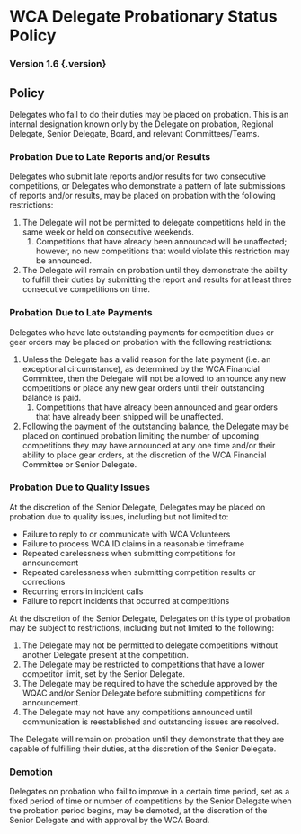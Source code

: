 # WCA Delegate Probationary Status Policy

### Version 1.6 {.version}

## Policy
Delegates who fail to do their duties may be placed on probation. This is an internal designation known only by the Delegate on probation, Regional Delegate, Senior Delegate, Board, and relevant Committees/Teams.

### Probation Due to Late Reports and/or Results
Delegates who submit late reports and/or results for two consecutive competitions, or Delegates who demonstrate a pattern of late submissions of reports and/or results, may be placed on probation with the following restrictions:

1. The Delegate will not be permitted to delegate competitions held in the same week or held on consecutive weekends.
   1. Competitions that have already been announced will be unaffected; however, no new competitions that would violate this restriction may be announced.
2. The Delegate will remain on probation until they demonstrate the ability to fulfill their duties by submitting the report and results for at least three consecutive competitions on time.

### Probation Due to Late Payments
Delegates who have late outstanding payments for competition dues or gear orders may be placed on probation with the following restrictions:

1. Unless the Delegate has a valid reason for the late payment (i.e. an exceptional circumstance), as determined by the WCA Financial Committee, then the Delegate will not be allowed to announce any new competitions or place any new gear orders until their outstanding balance is paid.
   1. Competitions that have already been announced and gear orders that have already been shipped will be unaffected.
2. Following the payment of the outstanding balance, the Delegate may be placed on continued probation limiting the number of upcoming competitions they may have announced at any one time and/or their ability to place gear orders, at the discretion of the WCA Financial Committee or Senior Delegate.

### Probation Due to Quality Issues
At the discretion of the Senior Delegate, Delegates may be placed on probation due to quality issues, including but not limited to:

- Failure to reply to or communicate with WCA Volunteers
- Failure to process WCA ID claims in a reasonable timeframe
- Repeated carelessness when submitting competitions for announcement
- Repeated carelessness when submitting competition results or corrections
- Recurring errors in incident calls
- Failure to report incidents that occurred at competitions

At the discretion of the Senior Delegate, Delegates on this type of probation may be subject to restrictions, including but not limited to the following:

1. The Delegate may not be permitted to delegate competitions without another Delegate present at the competition.
2. The Delegate may be restricted to competitions that have a lower competitor limit, set by the Senior Delegate.
3. The Delegate may be required to have the schedule approved by the WQAC and/or Senior Delegate before submitting competitions for announcement.
4. The Delegate may not have any competitions announced until communication is reestablished and outstanding issues are resolved.

The Delegate will remain on probation until they demonstrate that they are capable of fulfilling their duties, at the discretion of the Senior Delegate.

### Demotion
Delegates on probation who fail to improve in a certain time period, set as a fixed period of time or number of competitions by the Senior Delegate when the probation period begins, may be demoted, at the discretion of the Senior Delegate and with approval by the WCA Board.
